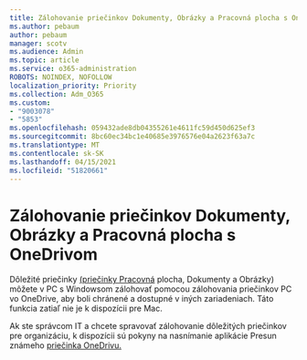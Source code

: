```yaml
---
title: Zálohovanie priečinkov Dokumenty, Obrázky a Pracovná plocha s OneDrivom
ms.author: pebaum
author: pebaum
manager: scotv
ms.audience: Admin
ms.topic: article
ms.service: o365-administration
ROBOTS: NOINDEX, NOFOLLOW
localization_priority: Priority
ms.collection: Adm_O365
ms.custom:
- "9003078"
- "5853"
ms.openlocfilehash: 059432ade8db04355261e4611fc59d450d625ef3
ms.sourcegitcommit: 8bc60ec34bc1e40685e3976576e04a2623f63a7c
ms.translationtype: MT
ms.contentlocale: sk-SK
ms.lasthandoff: 04/15/2021
ms.locfileid: "51820661"
---
```

# <a name="back-up-your-documents-pictures-and-desktop-folders-with-onedrive"></a>Zálohovanie priečinkov Dokumenty, Obrázky a Pracovná plocha s OneDrivom

Dôležité priečinky [(priečinky Pracovná](https://support.office.com/article/d61a7930-a6fb-4b95-b28a-6552e77c3057)  plocha, Dokumenty a Obrázky) môžete v PC s Windowsom zálohovať pomocou zálohovania priečinkov PC vo OneDrive, aby boli chránené a dostupné v iných zariadeniach. Táto funkcia zatiaľ nie je k dispozícii pre Mac.  

Ak ste správcom IT a chcete spravovať zálohovanie dôležitých priečinkov pre organizáciu, k dispozícii sú pokyny na nasnímanie aplikácie Presun známeho [priečinka OneDrivu.](https://docs.microsoft.com/onedrive/redirect-known-folders)
